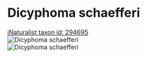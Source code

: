 
Dicyphoma schaefferi
====================
  
[iNaturalist taxon id: 294695](https://www.inaturalist.org/taxa/294695)  
![Dicyphoma schaefferi](https://inaturalist-open-data.s3.amazonaws.com/photos/207625483/medium.jpg)  
![Dicyphoma schaefferi](https://inaturalist-open-data.s3.amazonaws.com/photos/207625483/medium.jpg)